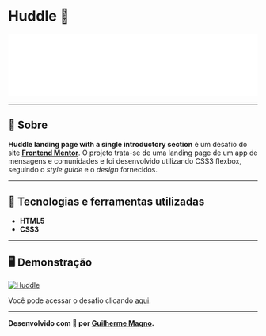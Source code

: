 # Huddle 💬
<p align="center">
<img src="img/logo.svg" alt="Huddle" title="Huddle">
</p>

---
## 📖 Sobre   
**Huddle landing page with a single introductory section** é um desafio do site **[Frontend Mentor](https://www.frontendmentor.io/)**. O projeto trata-se de uma landing page de um app de mensagens e comunidades e foi desenvolvido utilizando CSS3 flexbox, seguindo o _style guide_ e o _design_ fornecidos.

---
## 🚀 Tecnologias e ferramentas utilizadas
- **HTML5**
- **CSS3**

---
## 🖥️ Demonstração
[![Huddle](https://i.imgur.com/bftdIrk.png "Clique para acessar o desafio")](https://devmagno.github.io/coding-challenges/challenges/Huddle/index.html "Clique para acessar o desafio")   

Você pode acessar o desafio clicando [aqui](https://devmagno.github.io/coding-challenges/challenges/Huddle/index.html).

---
**Desenvolvido com 💜 por [Guilherme Magno](https://github.com/devmagno/).**